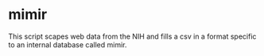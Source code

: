 # mimir
This script scapes web data from the NIH and fills a csv in a format specific to an internal database called mimir.
